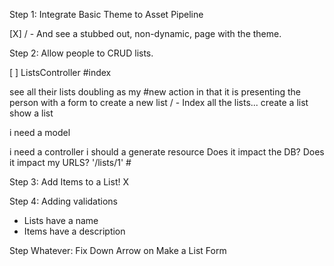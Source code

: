 Step 1: Integrate Basic Theme to Asset Pipeline

[X] / - And see a stubbed out, non-dynamic, page with the theme.

Step 2: Allow people to CRUD lists.

[ ] ListsController #index

see all their lists
doubling as my #new action in that it is presenting the person with a form to create a new list / - Index all the lists...
create a list
show a list

i need a model

i need a controller
i should a generate resource
Does it impact the DB? Does it impact my URLS? '/lists/1' #

Step 3: Add Items to a List! X

Step 4: Adding validations
 - Lists have a name
 - Items have a description

Step Whatever: Fix Down Arrow on Make a List Form
